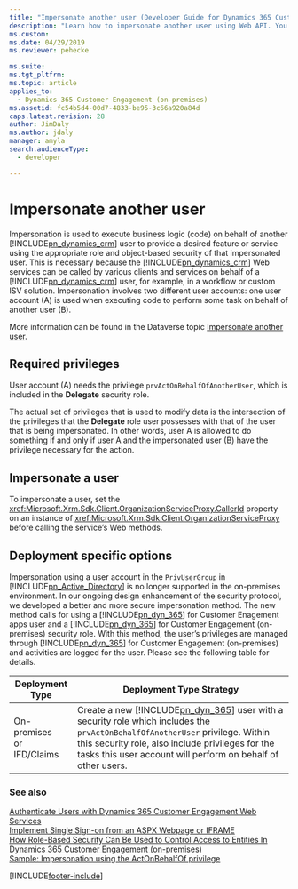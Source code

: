 ```yaml
---
title: "Impersonate another user (Developer Guide for Dynamics 365 Customer Engagement)| MicrosoftDocs"
description: "Learn how to impersonate another user using Web API. You can do that by adding a request header named MSCRMCallerID with a GUID value equal to the impersonated user’s systemuserid before sending the request to the web service"
ms.custom: 
ms.date: 04/29/2019
ms.reviewer: pehecke

ms.suite: 
ms.tgt_pltfrm: 
ms.topic: article
applies_to: 
  - Dynamics 365 Customer Engagement (on-premises)
ms.assetid: fc54b5d4-00d7-4833-be95-3c66a920a84d
caps.latest.revision: 28
author: JimDaly
ms.author: jdaly
manager: amyla
search.audienceType: 
  - developer

---
```

# Impersonate another user

Impersonation is used to execute business logic (code) on behalf of another [!INCLUDE[pn_dynamics_crm](../../includes/pn-dynamics-crm.md)] user to provide a desired feature or service using the appropriate role and object-based security of that impersonated user. This is necessary because the [!INCLUDE[pn_dynamics_crm](../../includes/pn-dynamics-crm.md)] Web services can be called by various clients and services on behalf of a [!INCLUDE[pn_dynamics_crm](../../includes/pn-dynamics-crm.md)] user, for example, in a workflow or custom ISV solution. Impersonation involves two different user accounts: one user account (A) is used when executing code to perform some task on behalf of another user (B).

More information can be found in the Dataverse topic [Impersonate another user](/powerapps/developer/common-data-service/impersonate-another-user).

## Required privileges  
 User account (A) needs the privilege `prvActOnBehalfOfAnotherUser`, which is included in the **Delegate** security role.  

 The actual set of privileges that is used to modify data is the intersection of the privileges that the **Delegate** role user possesses with that of the user that is being impersonated. In other words, user A is allowed to do something if and only if user A and the impersonated user (B) have the privilege necessary for the action.  

## Impersonate a user  
 To impersonate a user, set the <xref:Microsoft.Xrm.Sdk.Client.OrganizationServiceProxy.CallerId> property on an instance of <xref:Microsoft.Xrm.Sdk.Client.OrganizationServiceProxy> before calling the service’s Web methods.  

## Deployment specific options  
 Impersonation using a user account in the `PrivUserGroup` in [!INCLUDE[pn_Active_Directory](../../includes/pn-active-directory.md)] is no longer supported in the on-premises environment.  In our ongoing design enhancement of the security protocol, we developed a better and more secure impersonation method.  The new method calls for using a [!INCLUDE[pn_dyn_365](../../includes/pn-dyn-365.md)] for Customer Enagement apps user and a [!INCLUDE[pn_dyn_365](../../includes/pn-dyn-365.md)] for Customer Engagement (on-premises) security role.  With this method, the user’s privileges are managed through [!INCLUDE[pn_dyn_365](../../includes/pn-dyn-365.md)] for Customer Engagement (on-premises) and activities are logged for the user. Please see the following table for details.  


|           Deployment Type            |                                                                                                                                                                                                                                    Deployment Type  Strategy                                                                                                                                                                                                                                     |
|--------------------------------------|--------------------------------------------------------------------------------------------------------------------------------------------------------------------------------------------------------------------------------------------------------------------------------------------------------------------------------------------------------------------------------------------------------------------------------------------------------------------------------------------------|
| On-premises<br /> or<br />IFD/Claims |                                                                                                        Create a new [!INCLUDE[pn_dyn_365](../../includes/pn-dyn-365.md)] user with a security role which includes the `prvActOnBehalfOfAnotherUser` privilege. Within this security role, also include privileges for the tasks this user account will perform on behalf of other users.                                                                                                         |

### See also  
 [Authenticate Users with Dynamics 365 Customer Engagement Web Services](../authenticate-users.md)   
 [Implement Single Sign-on from an ASPX Webpage or IFRAME](../implement-single-sign-aspx-webpage-iframe.md)     
 [How Role-Based Security Can Be Used to Control Access to Entities In Dynamics 365 Customer Engagement (on-premises)](../security-dev/how-role-based-security-control-access-entities.md)   
 [Sample: Impersonation using the ActOnBehalfOf privilege](/powerapps/developer/data-platform/impersonate-another-user)


[!INCLUDE[footer-include](../../../../includes/footer-banner.md)]